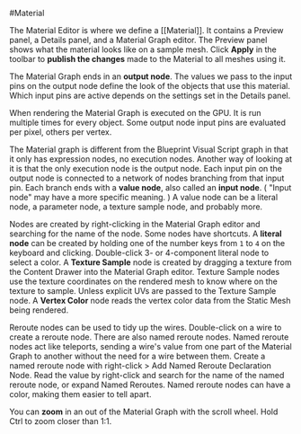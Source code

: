 #Material 

The Material Editor is where we define a [[Material]].
It contains a Preview panel, a Details panel, and a Material Graph editor.
The Preview panel shows what the material looks like on a sample mesh.
Click **Apply** in the toolbar to **publish the changes** made to the Material to all meshes using it.

The Material Graph ends in an **output node**.
The values we pass to the input pins on the output node define the look of the objects that use this material.
Which input pins are active depends on the settings set in the Details panel.

When rendering the Material Graph is executed on the GPU.
It is run multiple times for every object.
Some output node input pins are evaluated per pixel, others per vertex.

The Material graph is different from the Blueprint Visual Script graph in that it only has expression nodes, no execution nodes.
Another way of looking at it is that the only execution node is the output node.
Each input pin on the output node is connected to a network of nodes branching from that input pin.
Each branch ends with a **value node**, also called an **input node**.
(
"Input node" may have a more specific meaning.
)
A value node can be a literal node, a parameter node, a texture sample node, and probably more.

Nodes are created by right-clicking in the Material Graph editor and searching for the name of the node.
Some nodes have shortcuts.
A **literal node** can be created by holding one of the number keys from `1` to `4` on the keyboard and clicking.
Double-click 3- or 4-component literal node to select a color.
A **Texture Sample** node is created by dragging a texture from the Content Drawer into the Material Graph editor.
Texture Sample nodes use the texture coordinates on the rendered mesh to know where on the texture to sample.
Unless explicit UVs are passed to the Texture Sample node.
A **Vertex Color** node reads the vertex color data from the Static Mesh being rendered.

Reroute nodes can be used to tidy up the wires.
Double-click on a wire to create a reroute node.
There are also named reroute nodes.
Named reroute nodes act like teleports, sending a wire's value from one part of the Material Graph to another without the need for a wire between them.
Create a named reroute node with right-click > Add Named Reroute Declaration Node.
Read the value by right-click and search for the name of the named reroute node, or expand Named Reroutes.
Named reroute nodes can have a color, making them easier to tell apart.

You can **zoom** in an out of the Material Graph with the scroll wheel.
Hold Ctrl to zoom closer than 1:1.
